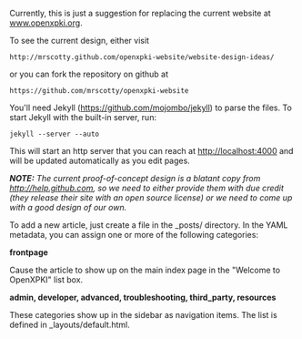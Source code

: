 Currently, this is just a suggestion for replacing the current
website at www.openxpki.org. 

To see the current design, either visit

    http://mrscotty.github.com/openxpki-website/website-design-ideas/ 

or you can fork the repository on github at

    https://github.com/mrscotty/openxpki-website

You'll need Jekyll (https://github.com/mojombo/jekyll) to parse the files.
To start Jekyll with the built-in server, run:

    jekyll --server --auto

This will start an http server that you can reach at [http://localhost:4000](http://localhost:4000) and will be updated automatically as you edit pages.

***NOTE:*** *The current proof-of-concept design is a blatant copy from http://help.github.com,
so we need to either provide them with due credit (they release their site with 
an open source license) or we need to come up with a good design of our own.*

To add a new article, just create a file in the \_posts/ directory. In the
YAML metadata, you can assign one or more of the following categories:

**frontpage**

Cause the article to show up on the main index page in
the "Welcome to OpenXPKI" list box.

**admin, developer, advanced, troubleshooting, third\_party, resources**

These categories show up in the sidebar as navigation items. The list is defined
in \_layouts/default.html.
